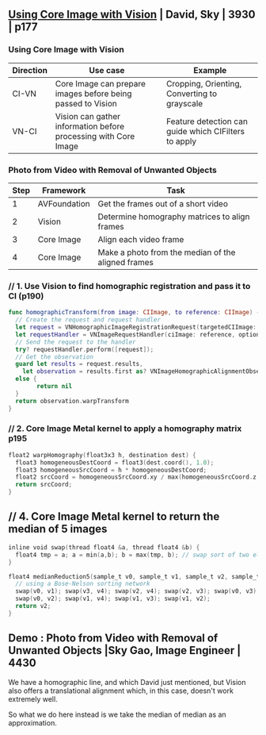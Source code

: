 ## [Using Core Image with Vision](6-using-core-image-with-vision.md) | David, Sky | 3930 | p177


### Using Core Image with Vision

Direction|Use case|Example
--|--|--
CI-VN| Core Image can prepare images before being passed to Vision|Cropping, Orienting, Converting to grayscale
VN-CI|Vision can gather information before processing with Core Image| Feature detection can guide which CIFilters to apply


### Photo from Video with Removal of Unwanted Objects

Step|Framework|Task
--|--|--
1|AVFoundation| Get the frames out of a short video
2|Vision| Determine homography matrices to align frames
3|Core Image| Align each video frame
4|Core Image| Make a photo from the median of the aligned frames


### // 1. Use Vision to find homographic registration and pass it to CI (p190)

```swift
func homographicTransform(from image: CIImage, to reference: CIImage) -> matrix_float3x3? {
  // Create the request and request handler
  let request = VNHomographicImageRegistrationRequest(targetedCIImage: image)
  let requestHandler = VNImageRequestHandler(ciImage: reference, options: [:])
  // Send the request to the handler
  try? requestHandler.perform([request]);
  // Get the observation
  guard let results = request.results,
    let observation = results.first as? VNImageHomographicAlignmentObservation
  else {
        return nil
  }
  return observation.warpTransform
}
```

### // 2. Core Image Metal kernel to apply a homography matrix p195

```swift
float2 warpHomography(float3x3 h, destination dest) {
  float3 homogeneousDestCoord = float3(dest.coord(), 1.0);
  float3 homogeneousSrcCoord = h * homogeneousDestCoord;
  float2 srcCoord = homogeneousSrcCoord.xy / max(homogeneousSrcCoord.z, 0.000001);
  return srcCoord;
}
```

## // 4. Core Image Metal kernel to return the median of 5 images

```swift
inline void swap(thread float4 &a, thread float4 &b) {
  float4 tmp = a; a = min(a,b); b = max(tmp, b); // swap sort of two elements
}

float4 medianReduction5(sample_t v0, sample_t v1, sample_t v2, sample_t v3, sample_t v4) {
  // using a Bose-Nelson sorting network
  swap(v0, v1); swap(v3, v4); swap(v2, v4); swap(v2, v3); swap(v0, v3);
  swap(v0, v2); swap(v1, v4); swap(v1, v3); swap(v1, v2);
  return v2;
}
```

## Demo : Photo from Video with Removal of Unwanted Objects |Sky Gao, Image Engineer | 4430

We have a homographic line, and which David just mentioned, but Vision also offers a translational alignment which, in this case, doesn't work extremely well.

So what we do here instead is we take the median of median as an approximation.
